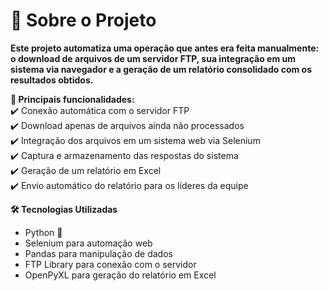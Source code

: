 # 📜 Sobre o Projeto  
**Este projeto automatiza uma operação que antes era feita manualmente: o download de arquivos de um servidor FTP, sua integração em um sistema via navegador e a geração de um relatório consolidado com os resultados obtidos.**

**🚀 Principais funcionalidades:**  
✔️ Conexão automática com o servidor FTP  
✔️ Download apenas de arquivos ainda não processados  
✔️ Integração dos arquivos em um sistema web via Selenium  
✔️ Captura e armazenamento das respostas do sistema  
✔️ Geração de um relatório em Excel  
✔️ Envio automático do relatório para os líderes da equipe  
  
  
**🛠️ Tecnologias Utilizadas**
- Python 🐍
- Selenium para automação web
- Pandas para manipulação de dados
- FTP Library para conexão com o servidor
- OpenPyXL para geração do relatório em Excel
